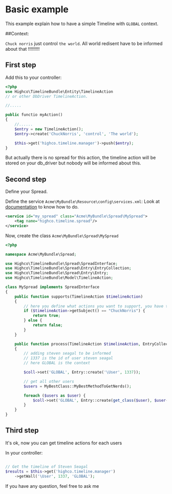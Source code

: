 # Basic example

This example explain how to have a simple Timeline with `GLOBAL` context.

##Context:

`Chuck norris` just control `the world`. All world redisent have to be informed about that !!!!!!!!!


## First step

Add this to your controller:

```php
<?php
use Highco\TimelineBundle\Entity\TimelineAction
// or other DbDriver TimelineAction.

//.....

public functio myAction()
{
    //......
    $entry = new TimelineAction();
    $entry->create('ChuckNorris', 'control', 'The world');

    $this->get('highco.timeline.manager')->push($entry);
}
```

But actually there is no spread for this action, the timeline action will be stored on your db_driver but nobody will be informed about this.

## Second step

Define your Spread.

Define the service `Acme\MyBundle\Resource\config\services.xml`:
Look at [documentation](http://symfony.com/doc/current/book/service_container.html) to know how to do.

```xml
<service id="my_spread" class="Acme\MyBundle\Spread\MySpread">
    <tag name="highco.timeline.spread"/>
</service>

```

Now, create the class `Acme\MyBundle\Spread\MySpread`

```php
<?php

namespace Acme\MyBundle\Spread;

use Highco\TimelineBundle\Spread\SpreadInterface;
use Highco\TimelineBundle\Spread\Entry\EntryCollection;
use Highco\TimelineBundle\Spread\Entry\Entry;
use Highco\TimelineBundle\Model\TimelineAction;

class MySpread implements SpreadInterface
{
    public function supports(TimelineAction $timelineAction)
    {
        // here you define what actions you want to support, you have to return a boolean.
        if ($timelineAction->getSubject() == "ChuckNorris") {
            return true;
        } else {
            return false;
        }
    }

    public function process(TimelineAction $timelineAction, EntryCollection $coll)
    {
        // adding steven seagal to be informed
        // 1337 is the id of user steven seagal
        // here GLOBAL is the context

        $coll->set('GLOBAL', Entry::create('\User', 1337));

        // get all other users
        $users = MyBestClass::MyBestMethodToGetNerds();

        foreach ($users as $user) {
            $coll->set('GLOBAL', Entry::create(get_class($user), $user->getId()));
        }
    }
}
```

## Third step

It's ok, now you can get timeline actions for each users

In your controller:

```php

// Get the timeline of Steven Seagal
$results = $this->get('highco.timeline.manager')
    ->getWall('\User', 1337, 'GLOBAL');
```

If you have any question, feel free to ask me
